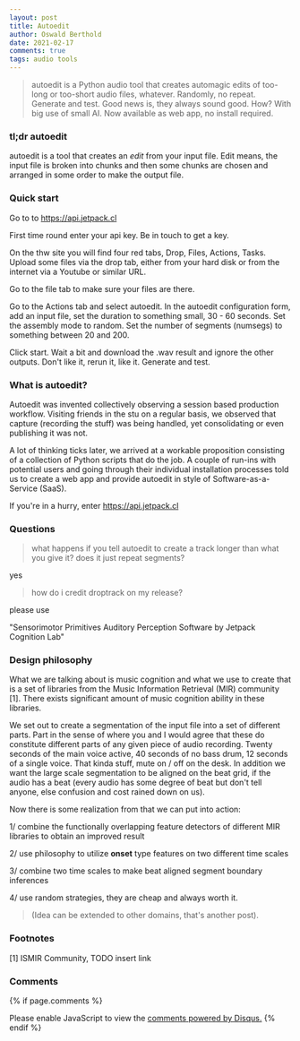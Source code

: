 ```yaml
---
layout: post
title: Autoedit
author: Oswald Berthold
date: 2021-02-17
comments: true
tags: audio tools
---
```


> autoedit is a Python audio tool that creates automagic edits of
> too-long or too-short audio files, whatever. Randomly, no
> repeat. Generate and test. Good news is, they always sound
> good. How? With big use of small AI. Now available as web app, no
> install required.

### tl;dr autoedit

autoedit is a tool that creates an *edit* from your input file. Edit
means, the input file is broken into chunks and then some chunks are
chosen and arranged in some order to make the output file.

### Quick start

Go to to <https://api.jetpack.cl>

First time round enter your api key. Be in touch to get a key.

On the thw site you will find four red tabs, Drop, Files, Actions,
Tasks. Upload some files via the drop tab, either from your hard disk
or from the internet via a Youtube or similar URL.

Go to the file tab to make sure your files are there.

Go to the Actions tab and select autoedit. In the autoedit
configuration form, add an input file, set the duration to something
small, 30 - 60 seconds. Set the assembly mode to random. Set the
number of segments (numsegs) to something between 20 and 200.

Click start. Wait a bit and download the .wav result and ignore the
other outputs. Don't like it, rerun it, like it. Generate and test.

### What is autoedit?

Autoedit was invented collectively observing a session based
production workflow. Visiting friends in the stu on a regular basis,
we observed that capture (recording the stuff) was being handled, yet
consolidating or even publishing it was not.

A lot of thinking ticks later, we arrived at a workable proposition
consisting of a collection of Python scripts that do the job. A couple
of run-ins with potential users and going through their individual
installation processes told us to create a web app and provide
autoedit in style of Software-as-a-Service (SaaS).

If you're in a hurry, enter <https://api.jetpack.cl>

### Questions

> what happens if you tell autoedit to create a track longer than what
> you give it? does it just repeat segments?

yes

> how do i credit droptrack on my release?

please use

"Sensorimotor Primitives Auditory Perception Software by Jetpack Cognition Lab"

### Design philosophy

What we are talking about is music cognition and what we use to create
that is a set of libraries from the Music Information Retrieval (MIR)
community [1]. There exists significant amount of music cognition
ability in these libraries.

We set out to create a segmentation of the input file into a set of
different parts. Part in the sense of where you and I would agree that
these do constitute different parts of any given piece of audio
recording. Twenty seconds of the main voice active, 40 seconds of no
bass drum, 12 seconds of a single voice. That kinda stuff, mute on /
off on the desk. In addition we want the large scale segmentation to
be aligned on the beat grid, if the audio has a beat (every audio has
some degree of beat but don't tell anyone, else confusion and cost
rained down on us).

Now there is some realization from that we can put into action:

1/ combine the functionally overlapping feature detectors of different
MIR libraries to obtain an improved result

2/ use philosophy to utilize **onset** type features on two different
time scales

3/ combine two time scales to make beat aligned segment boundary
inferences

4/ use random strategies, they are cheap and always worth it. 

> (Idea can be extended to other domains, that's another post).



### Footnotes

[1] ISMIR Community, TODO insert link

### Comments

{% if page.comments %}
<div id="disqus_thread"></div>
<script>

/**
*  RECOMMENDED CONFIGURATION VARIABLES: EDIT AND UNCOMMENT THE SECTION BELOW TO INSERT DYNAMIC VALUES FROM YOUR PLATFORM OR CMS.
*  LEARN WHY DEFINING THESE VARIABLES IS IMPORTANT: https://disqus.com/admin/universalcode/#configuration-variables*/
/*
var disqus_config = function () {
this.page.url = PAGE_URL;  // Replace PAGE_URL with your page's canonical URL variable
this.page.identifier = PAGE_IDENTIFIER; // Replace PAGE_IDENTIFIER with your page's unique identifier variable
};
*/
(function() { // DON'T EDIT BELOW THIS LINE
var d = document, s = d.createElement('script');
s.src = '//x75.disqus.com/embed.js';
s.setAttribute('data-timestamp', +new Date());
(d.head || d.body).appendChild(s);
})();
</script>
<noscript>Please enable JavaScript to view the <a href="https://disqus.com/?ref_noscript">comments powered by Disqus.</a></noscript>
{% endif %}

